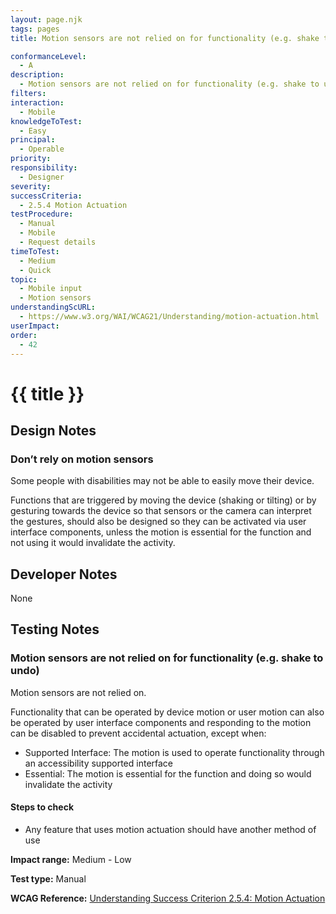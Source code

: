 ```yaml
---
layout: page.njk
tags: pages
title: Motion sensors are not relied on for functionality (e.g. shake to undo)

conformanceLevel:
  - A
description:
  - Motion sensors are not relied on for functionality (e.g. shake to undo)
filters:
interaction:
  - Mobile
knowledgeToTest:
  - Easy
principal:
  - Operable
priority:
responsibility:
  - Designer
severity:
successCriteria:
  - 2.5.4 Motion Actuation
testProcedure:
  - Manual
  - Mobile
  - Request details
timeToTest:
  - Medium
  - Quick
topic:
  - Mobile input
  - Motion sensors
understandingScURL:
  - https://www.w3.org/WAI/WCAG21/Understanding/motion-actuation.html
userImpact:
order:
  - 42
---
```


# {{ title }}

## Design Notes

### Don’t rely on motion sensors

Some people with disabilities may not be able to easily move their device.

Functions that are triggered by moving the device (shaking or tilting) or by gesturing towards the device so that sensors or the camera can interpret the gestures, should also be designed so they can be activated via user interface components, unless the motion is essential for the function and not using it would invalidate the activity.

## Developer Notes

None

## Testing Notes

### Motion sensors are not relied on for functionality (e.g. shake to undo)

Motion sensors are not relied on.

Functionality that can be operated by device motion or user motion can also be operated by user interface components and responding to the motion can be disabled to prevent accidental actuation, except when:

- Supported Interface: The motion is used to operate functionality through an accessibility supported interface
- Essential: The motion is essential for the function and doing so would invalidate the activity

#### Steps to check

- Any feature that uses motion actuation should have another method of use

**Impact range:** Medium - Low

**Test type:** Manual

**WCAG Reference:** [Understanding Success Criterion 2.5.4: Motion Actuation](https://www.w3.org/WAI/WCAG21/Understanding/motion-actuation.html)
